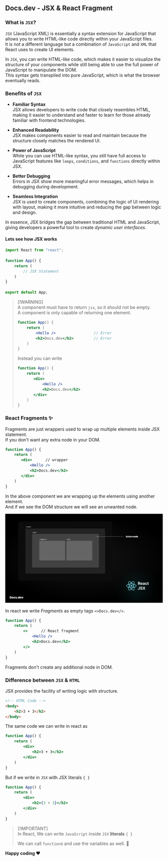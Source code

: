 ## Docs.dev - JSX & React Fragment

### What is `JSX`?
`JSX` (JavaScript XML) is essentially a syntax extension for JavaScript that allows you to write HTML-like code directly within your JavaScript files.<br/>It is not a different language but a combination of `JavaScript` and `XML` that React uses to create UI elements.

In `JSX`, you can write HTML-like code, which makes it easier to visualize the structure of your components while still being able to use the full power of JavaScript to manipulate the DOM.<br/>This syntax gets transpiled into pure JavaScript, which is what the browser eventually reads.

### Benefits of `JSX`
- **Familiar Syntax**<br/>JSX allows developers to write code that closely resembles HTML, making it easier to understand and faster to learn for those already familiar with frontend technologies.

- **Enhanced Readability**<br/>JSX makes components easier to read and maintain because the structure closely matches the rendered UI.

- **Power of JavaScript**<br/>While you can use HTML-like syntax, you still have full access to JavaScript features like `loops`, `conditions`, and `functions` directly within JSX.

- **Better Debugging**<br/>Errors in JSX show more meaningful error messages, which helps in debugging during development.

- **Seamless Integration**<br/>JSX is used to create components, combining the logic of UI rendering with layout, making it more intuitive and reducing the gap between logic and design.

In essence, JSX bridges the gap between traditional HTML and JavaScript, giving developers a powerful tool to create *dynamic user interfaces*.

#### Lets see how JSX works

```jsx
import React from "react";

function App() {
    return (
        // JSX Statement
    )
}

export default App;
```

> [!WARNING]\
> A component must have to return `jsx`, so it should not be empty.\
> A component is only capable of returning one element.
> ```jsx
> function App() {
>     return (
>         <Hello />                 // Error
>         <h2>Docs.dev</h2>         // Error
>     )
> }
> ```
>
> Instead you can write
> ```jsx
> function App() {
>     return (
>        <div>
>            <Hello />
>            <h2>Docs.dev</h2>
>        </div>
>     )
> }
> ```

### React Fragments ✨
Fragments are just wrappers used to wrap up multiple elements inside JSX statement.<br/>
If you don't want any extra node in your DOM.
```jsx
function App() {
    return (
       <div>      // wrapper
           <Hello />
           <h2>Docs.dev</h2>
       </div>
    )
}
```

In the above component we are wrapping up the elements using another element.<br/>
And if we see the DOM structure we will see an unwanted node.

![extra node](EXTRANODE.png)

In react we write *Fragments* as empty tags `<>Docs.dev</>`.
```jsx
function App() {
    return (
        <>      // React fragment
            <Hello />
            <h2>Docs.dev</h2>
        </>
    )
}
```
Fragments don't create any additional node in DOM.

### Difference between `JSX` & `HTML`

JSX provides the facility of writing logic with structure.
```html
<!-- HTML Code -->
<body>
    <h2>3 + 3</h2>
</body>
```
The same code we can write in react as
```jsx
function App() {
    return (
        <div>
            <h2>3 + 3</h2>
        </div>
    )
}
```
But if we write in `JSX` with JSX literals `{ }`
```jsx
function App() {
    return (
        <div>
            <h2>{3 + 3}</h2>
        </div>
    )
}
```
> [!IMPORTANT]\
> In React, We can write `JavaScript` inside `JSX` **literals** `{ }`
>
> We can call `function`s and use the variables as well. 🤩

**Happy coding ❤️**